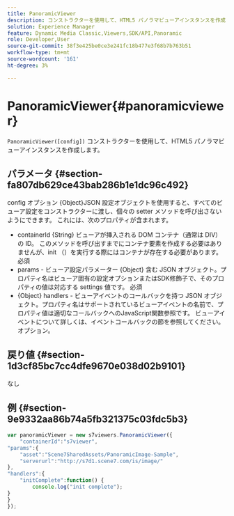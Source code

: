 ```yaml
---
title: PanoramicViewer
description: コンストラクターを使用して、HTML5 パノラマビューアインスタンスを作成します。
solution: Experience Manager
feature: Dynamic Media Classic,Viewers,SDK/API,Panoramic
role: Developer,User
source-git-commit: 38f3e425be0ce3e241fc18b477e3f68b7b763b51
workflow-type: tm+mt
source-wordcount: '161'
ht-degree: 3%

---
```


# PanoramicViewer{#panoramicviewer}

`PanoramicViewer([config])`
コンストラクターを使用して、HTML5 パノラマビューアインスタンスを作成します。

## パラメータ {#section-fa807db629ce43bab286b1e1dc96c492}

config
オプション {Object}JSON 設定オブジェクトを使用すると、すべてのビューア設定をコンストラクターに渡し、個々の setter メソッドを呼び出さないようにできます。 これには、次のプロパティが含まれます。

* containerId {String} ビューアが挿入される DOM コンテナ（通常は DIV）の ID。 このメソッドを呼び出すまでにコンテナ要素を作成する必要はありませんが、init （）を実行する際にはコンテナが存在する必要があります。 必須
* params - ビューア設定パラメーター {Object} 含む JSON オブジェクト。プロパティ名はビューア固有の設定オプションまたはSDK修飾子で、そのプロパティの値は対応する settings 値です。 必須
* {Object} handlers - ビューアイベントのコールバックを持つ JSON オブジェクト。プロパティ名はサポートされているビューアイベントの名前で、プロパティ値は適切なコールバックへのJavaScript関数参照です。 ビューアイベントについて詳しくは、イベントコールバックの節を参照してください。 オプション。


## 戻り値 {#section-1d3cf85bc7cc4dfe9670e038d02b9101}

なし

## 例 {#section-9e9332aa86b74a5fb321375c03fdc5b3}

```javascript {.line-numbers}
var panoramicViewer = new s7viewers.PanoramicViewer({
    "containerId":"s7viewer",
"params":{
    "asset":"Scene7SharedAssets/PanoramicImage-Sample",
    "serverurl":"http://s7d1.scene7.com/is/image/"
},
"handlers":{
    "initComplete":function() {
        console.log("init complete");
}
}
});
```
